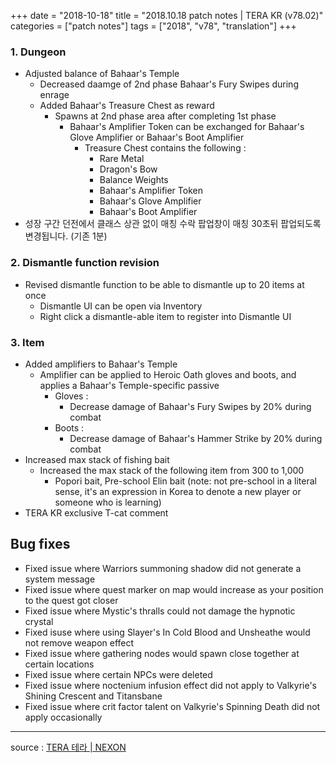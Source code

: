 +++
date = "2018-10-18"
title = "2018.10.18 patch notes | TERA KR (v78.02)"
categories = ["patch notes"]
tags = ["2018", "v78", "translation"]
+++

### 1. Dungeon
- Adjusted balance of Bahaar's Temple
  - Decreased daamge of 2nd phase Bahaar's Fury Swipes during enrage
  - Added Bahaar's Treasure Chest as reward
    - Spawns at 2nd phase area after completing 1st phase
      - Bahaar's Amplifier Token can be exchanged for Bahaar's Glove Amplifier or Bahaar's Boot Amplifier
        - Treasure Chest contains the following :
          - Rare Metal
          - Dragon's Bow
          - Balance Weights
          - Bahaar's Amplifier Token
          - Bahaar's Glove Amplifier
          - Bahaar's Boot Amplifier
- 성장 구간 던전에서 클래스 상관 없이 매칭 수락 팝업창이 매칭 30초뒤 팝업되도록 변경됩니다. (기존 1분)

### 2. Dismantle function revision
- Revised dismantle function to be able to dismantle up to 20 items at once
  - Dismantle UI can be open via Inventory
  - Right click a dismantle-able item to register into Dismantle UI

### 3. Item
- Added amplifiers to Bahaar's Temple
  - Amplifier can be applied to Heroic Oath gloves and boots, and applies a Bahaar's Temple-specific passive
    - Gloves :
      - Decrease damage of Bahaar's Fury Swipes by 20% during combat
    - Boots :
      - Decrease damage of Bahaar's Hammer Strike by 20% during combat
- Increased max stack of fishing bait
  - Increased the max stack of the following item from 300 to 1,000
    - Popori bait, Pre-school Elin bait (note: not pre-school in a literal sense, it's an expression in Korea to denote a new player or someone who is learning)
- TERA KR exclusive T-cat comment

## Bug fixes

- Fixed issue where Warriors summoning shadow did not generate a system message
- Fixed issue where quest marker on map would increase as your position to the quest got closer
- Fixed issue where Mystic's thralls could not damage the hypnotic crystal
- Fixed isuse where using Slayer's In Cold Blood and Unsheathe would not remove weapon effect
- Fixed issue where gathering nodes would spawn close together at certain locations
- Fixed issue where certain NPCs were deleted
- Fixed issue where noctenium infusion effect did not apply to Valkyrie's Shining Crescent and Titansbane
- Fixed issue where crit factor talent on Valkyrie's Spinning Death did not apply occasionally

----

source : [TERA 테라 | NEXON](http://tera.nexon.com/news/update/view.aspx?n4articlesn=360)
